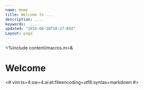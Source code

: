 ```yaml
---
name: Home
title: Welcome to ...
description: ....
keywords:  ....
updated: "2016-08-28T10:27:09Z"
Layout: page
---
```

<%include content/macros.m>&

# Welcome

<#
vim:ts=4:sw=4:ai:et:fileencoding=utf8:syntax=markdown
#>
